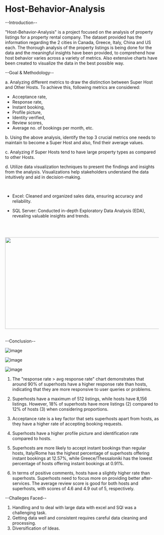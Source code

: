 # Host-Behavior-Analysis
                                         

--Introduction--

"Host-Behavior-Analysis" is a project focused on the analysis of property listings for a property rental company. 
The dataset provided has the information regarding the 2 cities in Canada, Greece, Italy, China and US each. The thorough analysis of the property listings is being done for the data and the meaningful insights have been provided, to comprehend how host behavior varies across a variety of metrics. Also extensive charts have been created to visualize the data in the best possible way.

--Goal & Methodology--

a. Analyzing different metrics to draw the distinction between Super Host and Other Hosts. To achieve this, following metrics are considered:

- Acceptance rate, 
- Response rate, 
- Instant booking,
- Profile picture, 
- Identity verified, 
- Review scores, 
- Average no. of bookings per month, etc.

b. Using the above analysis, identify the top 3 crucial metrics one needs to maintain to become a Super Host and also, find their average values.

c. Analyzing if Super Hosts tend to have large property types as compared to other Hosts.

d. Utilize data visualization techniques to present the findings and insights from the analysis. Visualizations help stakeholders understand the data intuitively and aid in decision-making.

<br>

- Excel: Cleaned and organized sales data, ensuring accuracy and reliability.

- SQL Server: Conducted in-depth Exploratory Data Analysis (EDA), revealing valuable insights and trends.
<br>
<br>

<p align="center">
    <img src="https://user-images.githubusercontent.com/126942017/250137792-174da553-5521-4209-8271-bc15f4567e37.png" width="800" height="300"/>

<br>
<br>

--Conclusion--
<br>

![image](https://github.com/abhishekm9396/Host-Behavior-Analysis/assets/126942017/479fbcdd-e99b-4721-a5b0-48507b881e26)
<br>

![image](https://github.com/abhishekm9396/Host-Behavior-Analysis/assets/126942017/aa729f1f-9162-4dcb-bf99-35a9c43b1d45)
<br>

![image](https://github.com/abhishekm9396/Host-Behavior-Analysis/assets/126942017/440bc1ce-e1c7-4e8e-a06c-11fa6a8bf3e8)
<br>


1. The "response rate > avg response rate" chart demonstrates that around 90% of superhosts have a higher response rate than hosts, indicating that they are more responsive to user queries or problems.

2. Superhosts have a maximum of 512 listings, while hosts have 8,156 listings. However, 18% of superhosts have more listings (2) compared to 12% of hosts (3) when considering proportions.

3. Acceptance rate is a key factor that sets superhosts apart from hosts, as they have a higher rate of accepting booking requests.

4. Superhosts have a higher profile picture and identification rate compared to hosts.

5. Superhosts are more likely to accept instant bookings than regular hosts, Italy/Rome has the highest percentage of superhosts offering instant bookings at 12.57%, while Greece/Thessaloniki has the lowest percentage of hosts offering instant bookings at 0.91%.

6. In terms of positive comments, hosts have a slightly higher rate than superhosts. Superhosts need to focus more on providing better after-services. The average review score is good for both hosts and superhosts, with scores of 4.6 and 4.9 out of 5, respectively.

--Challeges Faced--
1. Handling and to deal with large data with excel and SQl was a challenging task.
2. Getting data well and consistent requires careful data cleaning and processing.
3. Diversification of Ideas.
